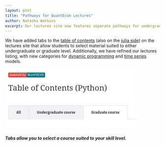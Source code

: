 ```yaml
---
layout: post
title: "Pathways for QuantEcon Lectures"
author: Natasha Watkins
excerpt: Our lectures site now features separate pathways for undergraduate and graduate students.
---
```


We have added tabs to the [table of contents](https://lectures.quantecon.org/py/) (also on the [julia side](https://lectures.quantecon.org/jl/)) on the lectures site that allow students to select material suited to either undergraduate or graduate level. Additionally, we have refined our lectures listing, with new categories for [dynamic programming](https://lectures.quantecon.org/py/index_dynamic_programming.html) and [time series](https://lectures.quantecon.org/py/index_time_series_models.html) models.

![](/assets/toc.png)

#### _Tabs allow you to select a course suited to your skill level._